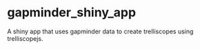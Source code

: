# gapminder_shiny_app
A shiny app that uses gapminder data to create trelliscopes using trelliscopejs.

